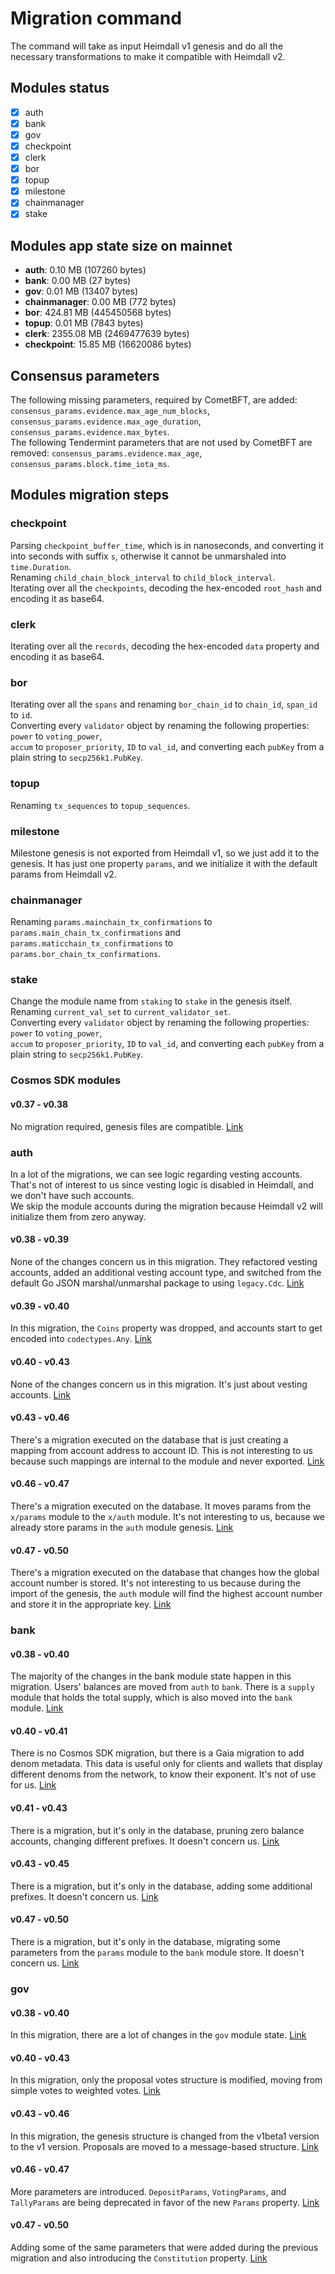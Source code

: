# Migration command

The command will take as input Heimdall v1 genesis and do all the necessary transformations to make it compatible with Heimdall v2.

## Modules status

- [x] auth
- [x] bank
- [x] gov
- [x] checkpoint
- [x] clerk
- [x] bor
- [x] topup
- [x] milestone
- [x] chainmanager
- [x] stake

## Modules app state size on mainnet

- **auth**: 0.10 MB (107260 bytes)
- **bank**: 0.00 MB (27 bytes)
- **gov**: 0.01 MB (13407 bytes)
- **chainmanager**: 0.00 MB (772 bytes)
- **bor**: 424.81 MB (445450568 bytes)
- **topup**: 0.01 MB (7843 bytes)
- **clerk**: 2355.08 MB (2469477639 bytes)
- **checkpoint**: 15.85 MB (16620086 bytes)

## Consensus parameters

The following missing parameters, required by CometBFT, are added: `consensus_params.evidence.max_age_num_blocks`, `consensus_params.evidence.max_age_duration`, `consensus_params.evidence.max_bytes`.  
The following Tendermint parameters that are not used by CometBFT are removed: `consensus_params.evidence.max_age`, `consensus_params.block.time_iota_ms`.

## Modules migration steps

### checkpoint

Parsing `checkpoint_buffer_time`, which is in nanoseconds, and converting it into seconds with suffix `s`, otherwise it cannot be unmarshaled into `time.Duration`.  
Renaming `child_chain_block_interval` to `child_block_interval`.  
Iterating over all the `checkpoints`, decoding the hex-encoded `root_hash` and encoding it as base64.

### clerk

Iterating over all the `records`, decoding the hex-encoded `data` property and encoding it as base64.

### bor

Iterating over all the `spans` and renaming `bor_chain_id` to `chain_id`, `span_id` to `id`.  
Converting every `validator` object by renaming the following properties: `power` to `voting_power`,  
`accum` to `proposer_priority`, `ID` to `val_id`, and converting each `pubKey` from a plain string to `secp256k1.PubKey`.

### topup

Renaming `tx_sequences` to `topup_sequences`.

### milestone

Milestone genesis is not exported from Heimdall v1, so we just add it to the genesis. It has just one property `params`, and we initialize it with the default params from Heimdall v2.

### chainmanager

Renaming `params.mainchain_tx_confirmations` to `params.main_chain_tx_confirmations` and `params.maticchain_tx_confirmations` to `params.bor_chain_tx_confirmations`.

### stake

Change the module name from `staking` to `stake` in the genesis itself.  
Renaming `current_val_set` to `current_validator_set`.  
Converting every `validator` object by renaming the following properties: `power` to `voting_power`,  
`accum` to `proposer_priority`, `ID` to `val_id`, and converting each `pubKey` from a plain string to `secp256k1.PubKey`.

### Cosmos SDK modules

#### v0.37 - v0.38

No migration required, genesis files are compatible. [Link](https://github.com/cosmos/cosmos-sdk/blob/37b7221abdda540270adb2d51bdc87a22e417339/x/genutil/client/cli/migrate.go#L31)

### auth

In a lot of the migrations, we can see logic regarding vesting accounts. That's not of interest to us since vesting logic is disabled in Heimdall, and we don't have such accounts.  
We skip the module accounts during the migration because Heimdall v2 will initialize them from zero anyway.

#### v0.38 - v0.39

None of the changes concern us in this migration. They refactored vesting accounts, added an additional vesting account type, and switched from the default Go JSON marshal/unmarshal package to using `legacy.Cdc`. [Link](https://github.com/cosmos/cosmos-sdk/blob/v0.39.3/x/auth/legacy/v0_39/migrate.go)

#### v0.39 - v0.40

In this migration, the `Coins` property was dropped, and accounts start to get encoded into `codectypes.Any`. [Link](https://github.com/cosmos/cosmos-sdk/blob/v0.41.4/x/auth/legacy/v040/migrate.go#L106)

#### v0.40 - v0.43

None of the changes concern us in this migration. It's just about vesting accounts. [Link](https://github.com/cosmos/cosmos-sdk/blob/v0.45.16/x/auth/legacy/v043/store.go)

#### v0.43 - v0.46

There's a migration executed on the database that is just creating a mapping from account address to account ID. This is not interesting to us because such mappings are internal to the module and never exported. [Link](https://github.com/cosmos/cosmos-sdk/blob/v0.45.16/x/auth/legacy/v043/store.go)

#### v0.46 - v0.47

There's a migration executed on the database. It moves params from the `x/params` module to the `x/auth` module. It's not interesting to us, because we already store params in the `auth` module genesis. [Link](https://github.com/cosmos/cosmos-sdk/blob/v0.47.14/x/auth/migrations/v4/migrate.go)

#### v0.47 - v0.50

There's a migration executed on the database that changes how the global account number is stored. It's not interesting to us because during the import of the genesis, the `auth` module will find the highest account number and store it in the appropriate key. [Link](https://github.com/cosmos/cosmos-sdk/blob/v0.50.6/x/auth/migrations/v5/migrate.go)

### bank

#### v0.38 - v0.40

The majority of the changes in the bank module state happen in this migration. Users' balances are moved from `auth` to `bank`. There is a `supply` module that holds the total supply, which is also moved into the `bank` module. [Link](https://github.com/cosmos/cosmos-sdk/blob/v0.41.2/x/genutil/legacy/v040/migrate.go)

#### v0.40 - v0.41

There is no Cosmos SDK migration, but there is a Gaia migration to add denom metadata. This data is useful only for clients and wallets that display different denoms from the network, to know their exponent. It's not of use for us. [Link](https://github.com/cosmos/gaia/blob/6d46572f3273423ad9562cf249a86ecc8206e207/app/migrate.go#L133-L150)

#### v0.41 - v0.43

There is a migration, but it's only in the database, pruning zero balance accounts, changing different prefixes. It doesn't concern us. [Link](https://github.com/cosmos/cosmos-sdk/blob/v0.44.0/x/bank/legacy/v043/store.go)

#### v0.43 - v0.45

There is a migration, but it's only in the database, adding some additional prefixes. It doesn't concern us. [Link](https://github.com/cosmos/cosmos-sdk/blob/v0.50.10/x/bank/migrations/v3/store.go)

#### v0.47 - v0.50

There is a migration, but it's only in the database, migrating some parameters from the `params` module to the `bank` module store. It doesn't concern us. [Link](https://github.com/cosmos/cosmos-sdk/blob/v0.50.10/x/bank/migrations/v4/store.go)

### gov

#### v0.38 - v0.40

In this migration, there are a lot of changes in the `gov` module state. [Link](https://github.com/cosmos/cosmos-sdk/blob/v0.41.2/x/gov/legacy/v040/migrate.go)

#### v0.40 - v0.43

In this migration, only the proposal votes structure is modified, moving from simple votes to weighted votes. [Link](https://github.com/cosmos/cosmos-sdk/blob/v0.44.0/x/gov/legacy/v043/json.go)

#### v0.43 - v0.46

In this migration, the genesis structure is changed from the v1beta1 version to the v1 version. Proposals are moved to a message-based structure. [Link](https://github.com/cosmos/cosmos-sdk/blob/v0.50.10/x/gov/migrations/v3/json.go)

#### v0.46 - v0.47

More parameters are introduced. `DepositParams`, `VotingParams`, and `TallyParams` are being deprecated in favor of the new `Params` property. [Link](https://github.com/cosmos/cosmos-sdk/blob/v0.50.10/x/gov/migrations/v4/json.go)

#### v0.47 - v0.50

Adding some of the same parameters that were added during the previous migration and also introducing the `Constitution` property. [Link](https://github.com/cosmos/cosmos-sdk/blob/v0.50.10/x/gov/migrations/v5/store.go)
